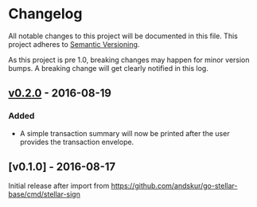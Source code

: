# Changelog

All notable changes to this project will be documented in this
file.  This project adheres to [Semantic Versioning](http://semver.org/).

As this project is pre 1.0, breaking changes may happen for minor version
bumps.  A breaking change will get clearly notified in this log.

## [v0.2.0] - 2016-08-19

### Added

- A simple transaction summary will now be printed after the user provides the transaction envelope.

## [v0.1.0] - 2016-08-17

Initial release after import from https://github.com/andskur/go-stellar-base/cmd/stellar-sign

[Unreleased]: https://github.com/andskur/go/compare/stellar-sign-v0.2.0...master
[v0.2.0]: https://github.com/andskur/go/compare/stellar-sign-v0.1.0...v0.2.0
